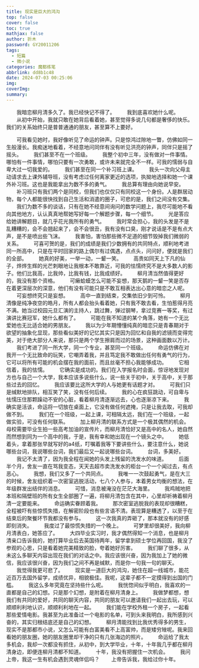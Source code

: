 ```yaml
---
title: 现实是巨大的鸿沟
top: false
cover: false
toc: true
mathjax: false
author: 折木
password: GY20011206
tags:
  - 短篇
  - 微小说
categories: 魔都练笔
abbrlink: dd8b1c48
date: 2024-07-03 00:25:06
img:
coverImg:
summary:
---
```

　　我暗恋柳月清多久了。我已经快记不得了。
　　我到底喜欢她什么呢。
　　从初中开始，我就只敢在她背后看着她，甚至觉得多说几句都是奢侈的快乐。我们的关系始终只是普普通通的朋友，甚至算不上要好。
<!--more-->
　　可我看见她时，我好像听见了命运的钟声。只是惊鸿过隙地一瞥，仿佛如同一生般漫长。我痴迷地看着，不经意地问同伴有没有听见洪亮的钟声，同伴只是摇了摇头。
　　我们甚至不在一个班级。
　　我整个初中三年，没有做对一件事情。哪怕有一件事情，哪怕只要有一次勇敢，或许未来就完全不一样。可我的懦弱与自卑大过一切我爱的。
　　我们甚至在同一个补习班上课。
　　我头一次向父母主动请求去上课外辅导班，没有考虑过任何离家更近的选项，执拗地选择和她一个课外补习班。这也是我能拿出为数不多的勇气。
　　我总算有理由向她说早安。
　　补习班只有我们两个是同校，但我们也仅仅只有同校这一个身份。人是群居动物，每个人都能很快找到自己生活和消遣的圈子，可悲的是，我们之间没有交集。
　　我们为数不多的谈话，只有在她不经意间询问的数学问题上，我尽可能地不看向其他地方，认认真真地帮她写好每一个解题步骤，每一个细节。
　　光是答应给她讲解题目，就几乎花光我所有的勇气。
　　我时常会担心，我的头发是不是乱糟糟的，会不会翘起来了，会不会很丑，我有没有口臭，刚才说话是不是有点大声，是不是喷出些飞沫。
　　我害怕，害怕那些微不足道的细节毁掉我们微弱的关系。
　　可喜可贺的是，我们的成绩是我们少数拥有的共同特点，顺利地考进同一所高中，只是在平时回家的路上偶尔有过偶遇，点点头，问问好，便就是我们的全部。
　　她真的好美，一举一动，一颦一笑。
　　高贵如同天上下凡的仙子，烨烨生辉的光芒刺眼地让我根本不敢靠近，可我的怯懦终究不是大多数人的影子。他们比我高，比我帅，比我有钱，比我成绩好。
　　柳月清当然值得更好的，我没有那个资格。
　　可癞蛤蟆怎么可能不妄想，那天鹅的一颦一笑是否存在着更深层次的深意，他们有没有可能只是不敢互相表达出心意的暗恋之人呢。
　　可妄想终究只是妄想。
　　高中一直到结束，交集依旧少到可怜。
　　柳月清像是纯净夜空的皓月，所有人都会抬头看着她，只有我不敢去看，生怕惹得月亮不满。她当过校园元旦汇演的主持人，跳过舞，弹过钢琴，拿过竞赛一等奖，有过演讲比赛冠军，她什么都有了。
　　可能在我不知道的某个角落，她有一个无比爱她也无比适合她的男朋友。
　　我以为少年期懵懂纯真的暗恋只是青春期对于欲望的抽象化显现，那些看似美好的记忆其实只是因为回忆和自我的滤镜而变得完美，对于绝大部分人来说，那只是两个学生擦肩而过的场景，这种画面数以万计。
　　我们考进了同一所大学，同一个专业，甚至同一个班级。
　　命运仿佛在对我开一个无比致命的玩笑，它嘲弄着我，并且笃定我不敢做出任何有勇气的行为，它可以将所有可能的机会摆在我的面前，而且丝毫不担心我能够成功。
　　它相信着，我的怯懦。
　　它确实是成功的。我们在入学报名时会面，惊讶地发现对方也与自己一个大学，我本应该多说些什么，说一些关于初中，关于高中，关于那些过去的回忆。
　　我应该要比这所大学的人与她更有话题才对。
　　可我们只是缄默地排队，相互笑了笑，没有任何后续。
　　我的心在疯狂跳动，可自卑与怯懦压住那颗躁动不安的心脏，看着柳月清逐渐远去，心也逐渐凉下来。
　　我确实是活该，命运将一切放在桌面上，它没有做任何遮掩，只是让我去取，可我却做不到。
　　我们在一个班级，一起上课，可相隔太远，我们在一个班级，一起做实验，可没有任何联系。
　　加上柳月清的联系方式是一个极其偶然的机会。母校需要毕业生拍一些高考加油的宣传片，而柳月清恰好又是高中的名人，她自然而然想到同为一个高中的我，于是，我有幸和她出现在一个镜头之中。
　　她低着头，拿着那张早就写好的a4纸，叮嘱着我等下要讲些什么，要注意什么，她说哪些台词，我说哪些台词，我们最后又一起说哪些台词。
　　台词，多美好。
　　我记不太清了，因为我全程在闻她的头发上残留的洗发水的味道。
　　后面半个月，舍友一直在骂我变态，天天去超市卖洗发水的柜台一个一个闻过去，有点恶心。
　　我想，我们又多了一个共同点。
　　我唯一一次鼓起勇气，是在大三的时候，舍友组织着一次密室逃脱活动，七八个人参与，本着男女均衡的想法，在年级群发出结伴的消息。
　　可惜，消息被淹没在茫茫大海里。
　　我鸡贼地把本班和隔壁班的所有女生全部圈了一遍，将柳月清包含在其中，心里却祈祷着柳月清一定要能来。
　　命运确实眷顾着我。
　　那次密室逃脱我的表现却很糟糕，全程被吓有些惊慌失措，在解密阶段也有些言语不清。表现算是糟透了，以至于在结束后的聚餐环节我都没有参与。
　　这一次我真的弄砸了，那本就没有的好感即刻消失。
　　我度过了最惊慌失措的一个晚上。
　　可梦里却很美好，我向柳月清表白，她答应了。
　　大四毕业实习时，我才偶然得知一个消息，也是柳月清亲口告诉我的，她打算毕业后去英国待两年，留学拿到硕士学位再回国，我没了参观的心思，只是看着她完美精致的脸，夸着她好厉害。
　　我们聊了很多，从未这么多聊天内容出现在我们的对话之中。我应该很兴奋，因为我加上了她的微信，我应该很兴奋，因为我们之间不再是缄默，而是你一句我一句的聊天。
　　我觉得我更可悲了。
　　现实是一道巨大的鸿沟，她住在超一线城市，能花近百万去国外留学，成绩优异，相貌极佳。我呢，这辈子都不一定摸得到出国的门槛。
　　我这么多年究竟在坚持些什么呢。
　　我恍惚间似乎明白，我喜欢的一直都是自己的幻想。只是那个幻想，是附着在柳月清身上。
　　我做梦都想，想我们有共同的爱好，共同的聊天内容，共同的朋友可以邀请我们一起出去玩，可以顺顺利利地认识，顺顺利利地在一起。
　　我们能在学校外租一个房子，一起看那些爱情电影。我甚至为此准备过一个电影的名单，可到头来我明白，我所感到兴奋的，其实归根结底还是自己的幻想。
　　柳月清能找到比我优秀得多的男生，现实不是那都市小说，又怎么可能有白富美看不上高富帅，而是矮穷矬呢。我来回看她的朋友圈，她的朋友圈里却干净的只有几张海边的照片。
　　命运给了我太多机会，我却一次都没有抓住，从初中，到大学毕业，十年，十年我几乎都在柳月清身边，即便连柳月清都不知道。
　　十年，我没有把握住一次机会。
　　我问上帝，我这一生有机会遇到灵魂伴侣吗？
　　上帝告诉我，我给过你十年。
　　
